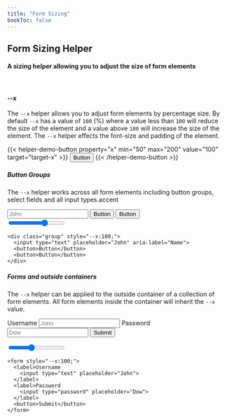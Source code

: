 ```yaml
---
title: "Form Sizing"
bookToc: false
---
```


## Form Sizing Helper

#### A sizing helper allowing you to adjust the size of form elements

<br>

#### \-\-x
The `--x` helper allows you to adjust form elements by percentage size. By default `--x` has a value of `100` (%) where a value less than `100` will reduce the size of the element and a value above `100` will increase the size of the element. The `--x` helper effects the font-size and padding of the element.

{{< helper-demo-button property="x" min="50" max="200" value="100" target="target-x" >}}
<button id="target-x" aria-label="add" style="--x:100;">
  Button
</button>
{{< /helper-demo-button >}}

##### Button Groups
The `--x` helper works across all form elements including button groups, select fields and all input types.accent

<div style="--d:flex; --mb:4rem;">
    <div style="--p:1rem; --fx:1; --bg:#eee; --as:flex-start; --maxw:600px;">
        <div style="--fx:1; --p:3rem 1rem; --mb:.5rem; --d:flex; --jc:center; --ai: center; --minh: 180px">
            <div id="target-x-group" class="group"  style="--x:100;">
  <input type="text" placeholder="John" aria-label="Name">
  <button>Button</button>
  <button>Button</button>
</div>
        </div>
            <div>
                <input class="slider" type="range" id="x-group" name="" min="60" max="120" value="100">
            </div>
            <div class="markdown" style="--maxw:800px; --w:100%; --pos:relative;">
<div class="highlight" style="--mb:0;"><pre class="chroma" style="--mt:.75rem;"><code class="language-html" data-lang="html"><span class="p">&lt;</span><span class="nt">div</span> <span class="na">class</span><span class="o">=</span><span class="s">"group"</span> <span class="na">style</span><span class="o">=</span><span class="s">"<span id="x-group-label">--x:100;</span>"</span></span><span class="p"></span><span class="p">&gt;</span> 
  <span class="p">&lt;</span><span class="nt">input</span> <span class="na">type</span><span class="o">=</span><span class="s">"text"</span> <span class="na">placeholder</span><span class="o">=</span><span class="s">"John"</span> <span class="na">aria-label</span><span class="o">=</span><span class="s">"Name"</span><span class="p">&gt;</span>
  <span class="p">&lt;</span><span class="nt">button</span><span class="p">&gt;</span>Button<span class="p">&lt;/</span><span class="nt">button</span><span class="p">&gt;</span>
  <span class="p">&lt;</span><span class="nt">button</span><span class="p">&gt;</span>Button<span class="p">&lt;/</span><span class="nt">button</span><span class="p">&gt;</span>
<span class="p">&lt;</span><span class="p">/</span><span class="nt">div</span><span class="p">&gt;</span></code></pre>
            </div>
        </div>
    </div>  
</div>
<script>liveprop('x-group', '--x', '', 'target-x-group');</script>

##### Forms and outside containers
The `--x` helper can be applied to the outside container of a collection of form elements. All form elements inside the container will inherit the `--x` value.

<div style="--d:flex; --mb:4rem;">
    <div style="--p:1rem; --fx:1; --bg:#eee; --as:flex-start; --maxw:600px;">
        <div style="--fx:1; --p:1.5rem 1rem; --mb:.5rem; --d:flex; --ai: flex-start; --minh: 360px">
          <form id="target-x-form" style="--x: 100;">
          <label>Username
            <input type="text" placeholder="John">
          </label>
          <label>Password
            <input type="password" placeholder="Dow">
          </label>
          <button>Submit</button>
        </form>
        </div>
            <div>
                <input class="slider" type="range" id="x-form" name="" min="60" max="160" value="100">
            </div>
            <div class="markdown" style="--maxw:800px; --w:100%; --pos:relative;">
<div class="highlight" style="--mb:0;"><pre class="chroma" style="--mt:.75rem;"><code class="language-html" data-lang="html"><span class="p">&lt;</span><span class="nt">form</span> <span class="na">style</span><span class="o">=</span><span class="s">"<span id="x-form-label">--x:100;</span>"</span></span><span class="p"></span><span class="p">&gt;</span>
  <span class="p">&lt;</span><span class="nt">label</span><span class="p">&gt;</span>Username
    <span class="p">&lt;</span><span class="nt">input</span> <span class="na">type</span><span class="o">=</span><span class="s">"text"</span> <span class="na">placeholder</span><span class="o">=</span><span class="s">"John"</span><span class="p">&gt;</span>
  <span class="p">&lt;/</span><span class="nt">label</span><span class="p">&gt;</span>
  <span class="p">&lt;</span><span class="nt">label</span><span class="p">&gt;</span>Password
    <span class="p">&lt;</span><span class="nt">input</span> <span class="na">type</span><span class="o">=</span><span class="s">"password"</span> <span class="na">placeholder</span><span class="o">=</span><span class="s">"Dow"</span><span class="p">&gt;</span>
  <span class="p">&lt;/</span><span class="nt">label</span><span class="p">&gt;</span>
  <span class="p">&lt;</span><span class="nt">button</span><span class="p">&gt;</span>Submit<span class="p">&lt;/</span><span class="nt">button</span><span class="p">&gt;</span>
<span class="p">&lt;</span><span class="p">/</span><span class="nt">form</span><span class="p">&gt;</span></code></pre>
            </div>
        </div>
    </div>  
</div>
<script>liveprop('x-form', '--x', '', 'target-x-form');</script>